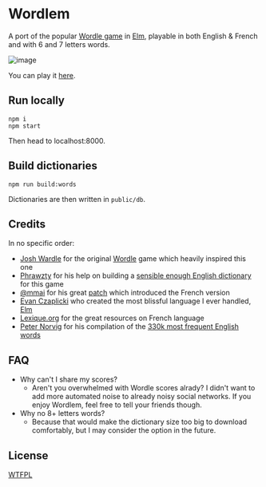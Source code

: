 # Wordlem

A port of the popular [Wordle game](https://www.powerlanguage.co.uk/wordle/) in [Elm](https://elm-lang.org/), playable in both English & French and with 6 and 7 letters words.

![image](https://n1k0.github.io/wordlem/screenshots/card.png)

You can play it [here](https://n1k0.github.io/wordlem/).

## Run locally

```
npm i
npm start
```

Then head to localhost:8000.

## Build dictionaries

```
npm run build:words
```

Dictionaries are then written in `public/db`.

## Credits

In no specific order:

- [Josh Wardle](https://twitter.com/powerlanguish) for the original [Wordle](https://www.powerlanguage.co.uk/wordle/) game which heavily inspired this one
- [Phrawzty](https://speaking.dark.ca/) for his help on building a [sensible enough English dictionary](https://gist.github.com/phrawzty/e5edc5336bf06f62b0b831c7ac09baff) for this game
- [@mmai](https://github.com/mmai) for his great [patch](https://github.com/n1k0/wordlem/pull/1) which introduced the French version
- [Evan Czaplicki](https://twitter.com/evancz) who created the most blissful language I ever handled, [Elm](https://elm-lang.org/)
- [Lexique.org](http://www.lexique.org/shiny/openlexicon/) for the great resources on French language
- [Peter Norvig](https://norvig.com/) for his compilation of the [330k most frequent English words](https://norvig.com/ngrams/count_1w.txt)

## FAQ

- Why can't I share my scores?
  - Aren't you overwhelmed with Wordle scores alrady? I didn't want to add more automated noise to already noisy social networks. If you enjoy Wordlem, feel free to tell your friends though.
- Why no 8+ letters words?
  - Because that would make the dictionary size too big to download comfortably, but I may consider the option in the future.

## License

[WTFPL](http://www.wtfpl.net/)
